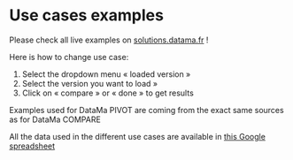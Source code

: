 # Use cases examples

Please check all live examples on [solutions.datama.fr](https://solutions.datama.fr) !

Here is how to change use case:

1. Select the dropdown menu « loaded version »
2. Select the version you want to load »
3. Click on « compare » or « done » to get results

Examples used for DataMa PIVOT are coming from the exact same sources as for DataMa COMPARE

All the data used in the different use cases are available in [this Google spreadsheet](https://docs.google.com/spreadsheets/d/1bNEeqm5CfpPmYPr_t4ff1xcJkSBKoVvwJd4vKB0sDzs/edit#gid=0)
